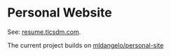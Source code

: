 # Personal Website

See: [resume.tlcsdm.com](https://resume.tlcsdm.com).

The current project builds on [mldangelo/personal-site](https://github.com/mldangelo/personal-site)
